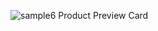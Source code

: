 ![sample6](https://github.com/imkarvendhan/imkarvendhan.github.io/assets/139115888/35071cac-9901-4bc7-8ff4-3cc98067720d)
Product Preview Card
